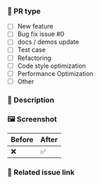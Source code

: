 ### 🤔 PR type

<!-- Add completed items in this PR, and change [ ] to [x]. -->

- [ ] New feature
- [ ] Bug fix issue #0
- [ ] docs / demos update
- [ ] Test case
- [ ] Refactoring
- [ ] Code style optimization
- [ ] Performance Optimization
- [ ] Other

### 📝 Description

### 🖼️ Screenshot
|  Before  |  After  |
|----|----|
|  ❌  |  ✅  |

### 🔗 Related issue link

